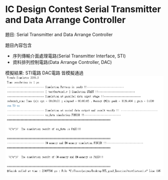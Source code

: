 # IC Design Contest  Serial Transmitter and Data Arrange Controller 
題目: Serial Transmitter and Data Arrange Controller 

題目內容包含
- 序列傳輸介面處理電路(Serial Transmitter Interface, STI)
- 資料排列控制電路(Data Arrange Controller, DAC) 

模擬結果:
STI電路 DAC電路 皆模擬通過
![image](https://github.com/chiaohu5566/NCHU/blob/master/ic%20contest/2014/1639543348152.jpg)
